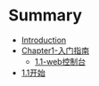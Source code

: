 # Summary

* [Introduction](README.md)
* [Chapter1-入门指南](di-yi-zhang-ff1a-ru-men.md)
  * [1.1-web控制台](di-yi-zhang-ff1a-ru-men/11shi-yao-shiopenshift.md)
* [1.1开始](11kai-shi.md)

